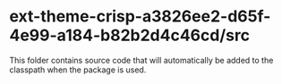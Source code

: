 # ext-theme-crisp-a3826ee2-d65f-4e99-a184-b82b2d4c46cd/src

This folder contains source code that will automatically be added to the classpath when
the package is used.
